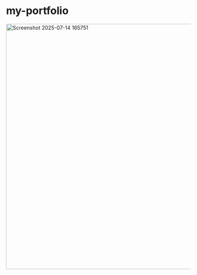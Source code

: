 # my-portfolio
<img width="1347" height="671" alt="Screenshot 2025-07-14 165751" src="https://github.com/user-attachments/assets/c827e6a1-d109-433e-bf4e-3ae1ab279a8a" />
